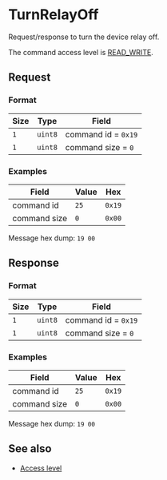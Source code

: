 # TurnRelayOff

Request/response to turn the device relay off.

The command access level is [READ_WRITE](../basics.md#command-access-level).


## Request

### Format

| Size | Type    | Field               |
| ---- | ------- | ------------------- |
| `1`  | `uint8` | command id = `0x19` |
| `1`  | `uint8` | command size = `0`  |

### Examples

| Field        | Value | Hex    |
| ------------ | ----- | ------ |
| command id   | `25`  | `0x19` |
| command size | `0`   | `0x00` |

Message hex dump: `19 00`


## Response

### Format

| Size | Type    | Field               |
| ---- | ------- | ------------------- |
| `1`  | `uint8` | command id = `0x19` |
| `1`  | `uint8` | command size = `0`  |

### Examples

| Field        | Value | Hex    |
| ------------ | ----- | ------ |
| command id   | `25`  | `0x19` |
| command size | `0`   | `0x00` |

Message hex dump: `19 00`


## See also

* [Access level](../basics.md#command-access-level)
